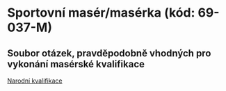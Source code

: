 # Sportovní masér/masérka (kód: 69-037-M)

## Soubor otázek, pravděpodobně vhodných pro vykonání masérské kvalifikace

[Narodní kvalifikace](https://www.narodnikvalifikace.cz/kvalifikace-320-Sportovni_masermaserka/kvalifikacni-standard)



